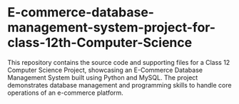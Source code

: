 # E-commerce-database-management-system-project-for-class-12th-Computer-Science
This repository contains the source code and supporting files for a Class 12 Computer Science Project, showcasing an E-Commerce Database Management System built using Python and MySQL. The project demonstrates database management and programming skills to handle core operations of an e-commerce platform.
